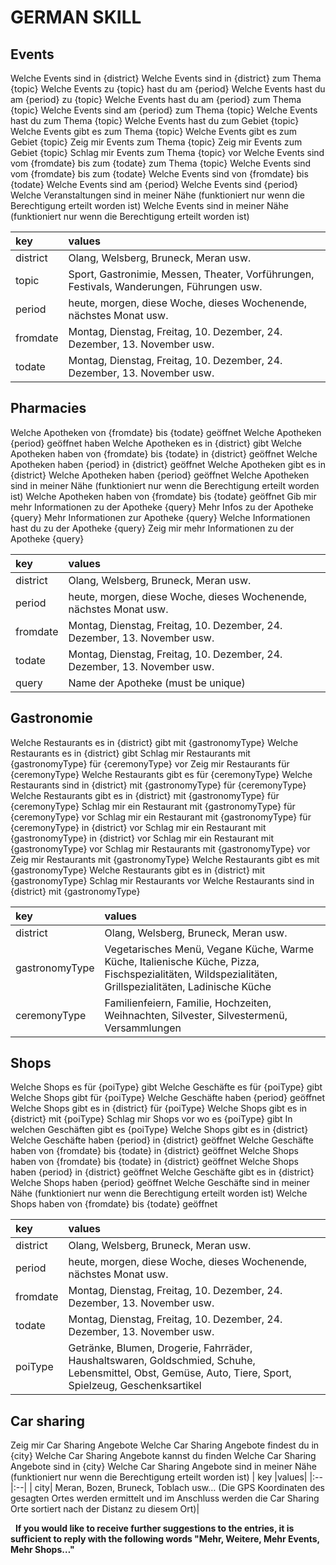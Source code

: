 # GERMAN SKILL
## Events
Welche Events sind in {district}
Welche Events sind in {district} zum Thema {topic}
Welche Events zu {topic} hast du am {period}
Welche Events hast du am {period} zu {topic}
Welche Events hast du am {period} zum Thema {topic}
Welche Events sind am {period} zum Thema {topic}
Welche Events hast du zum Thema {topic}
Welche Events hast du zum Gebiet {topic}
Welche Events gibt es zum Thema {topic}
Welche Events gibt es zum Gebiet {topic}
Zeig mir Events zum Thema {topic}
Zeig mir Events zum Gebiet {topic}
Schlag mir Events zum Thema {topic} vor
Welche Events sind vom {fromdate} bis zum {todate} zum Thema {topic}
Welche Events sind vom {fromdate} bis zum {todate}
Welche Events sind von {fromdate} bis {todate}
Welche Events sind am {period}
Welche Events sind {period}
Welche Veranstaltungen sind in meiner Nähe (funktioniert nur wenn die Berechtigung erteilt worden ist)
Welche Events sind in meiner Nähe (funktioniert nur wenn die Berechtigung erteilt worden ist)

| key |values|
|:--|:--|
| district | Olang, Welsberg, Bruneck, Meran usw. |
| topic | Sport, Gastronimie, Messen, Theater, Vorführungen, Festivals, Wanderungen, Führungen usw. |
| period | heute, morgen, diese Woche, dieses Wochenende, nächstes Monat usw. |
| fromdate| Montag, Dienstag, Freitag, 10. Dezember, 24. Dezember, 13. November usw. |
| todate | Montag, Dienstag, Freitag, 10. Dezember, 24. Dezember, 13. November usw. |
  

## Pharmacies

Welche Apotheken von {fromdate} bis {todate} geöffnet
Welche Apotheken {period} geöffnet haben
Welche Apotheken es in {district} gibt
Welche Apotheken haben von {fromdate} bis {todate} in {district} geöffnet
Welche Apotheken haben {period} in {district} geöffnet
Welche Apotheken gibt es in {district}
Welche Apotheken haben {period} geöffnet
Welche Apotheken sind in meiner Nähe (funktioniert nur wenn die Berechtigung erteilt worden ist)
Welche Apotheken haben von {fromdate} bis {todate} geöffnet
Gib mir mehr Informationen zu der Apotheke {query}
Mehr Infos zu der Apotheke {query}
Mehr Informationen zur Apotheke {query}
Welche Informationen hast du zu der Apotheke {query}
Zeig mir mehr Informationen zu der Apotheke {query}

| key |values|
|:--|:--|
| district | Olang, Welsberg, Bruneck, Meran usw. |
| period | heute, morgen, diese Woche, dieses Wochenende, nächstes Monat usw. |
| fromdate| Montag, Dienstag, Freitag, 10. Dezember, 24. Dezember, 13. November usw. |
| todate | Montag, Dienstag, Freitag, 10. Dezember, 24. Dezember, 13. November usw. |
| query | Name der Apotheke (must be unique) |

## Gastronomie

Welche Restaurants es in {district} gibt mit {gastronomyType}
Welche Restaurants es in {district} gibt
Schlag mir Restaurants mit {gastronomyType} für {ceremonyType} vor
Zeig mir Restaurants für {ceremonyType}
Welche Restaurants gibt es für {ceremonyType}
Welche Restaurants sind in {district} mit {gastronomyType} für {ceremonyType}
Welche Restaurants gibt es in {district} mit {gastronomyType} für {ceremonyType}
Schlag mir ein Restaurant mit {gastronomyType} für {ceremonyType} vor
Schlag mir ein Restaurant mit {gastronomyType} für {ceremonyType} in {district} vor
Schlag mir ein Restaurant mit {gastronomyType} in {district} vor
Schlag mir ein Restaurant mit {gastronomyType} vor
Schlag mir Restaurants mit {gastronomyType} vor
Zeig mir Restaurants mit {gastronomyType}
Welche Restaurants gibt es mit {gastronomyType}
Welche Restaurants gibt es in {district} mit {gastronomyType}
Schlag mir Restaurants vor
Welche Restaurants sind in {district} mit {gastronomyType}

| key |values|
|:--|:--|
| district | Olang, Welsberg, Bruneck, Meran usw. |
| gastronomyType | Vegetarisches Menü, Vegane Küche, Warme Küche, Italienische Küche, Pizza, Fischspezialitäten, Wildspezialitäten, Grillspezialitäten, Ladinische Küche |
| ceremonyType | Familienfeiern, Familie, Hochzeiten, Weihnachten, Silvester, Silvestermenü, Versammlungen |
  
## Shops

Welche Shops es für {poiType} gibt
Welche Geschäfte es für {poiType} gibt
Welche Shops gibt für {poiType}
Welche Geschäfte haben {period} geöffnet
Welche Shops gibt es in {district} für {poiType}
Welche Shops gibt es in {district} mit {poiType}
Schlag mir Shops vor wo es {poiType} gibt
In welchen Geschäften gibt es {poiType}
Welche Shops gibt es in {district}
Welche Geschäfte haben {period} in {district} geöffnet
Welche Geschäfte haben von {fromdate} bis {todate} in {district} geöffnet
Welche Shops haben von {fromdate} bis {todate} in {district} geöffnet
Welche Shops haben {period} in {district} geöffnet
Welche Geschäfte gibt es in {district}
Welche Shops haben {period} geöffnet
Welche Geschäfte sind in meiner Nähe (funktioniert nur wenn die Berechtigung erteilt worden ist)
Welche Shops haben von {fromdate} bis {todate} geöffnet
  
| key |values|
|:--|:--|
| district | Olang, Welsberg, Bruneck, Meran usw. |
| period | heute, morgen, diese Woche, dieses Wochenende, nächstes Monat usw. |
| fromdate| Montag, Dienstag, Freitag, 10. Dezember, 24. Dezember, 13. November usw. |
| todate | Montag, Dienstag, Freitag, 10. Dezember, 24. Dezember, 13. November usw. |
| poiType | Getränke, Blumen, Drogerie, Fahrräder, Haushaltswaren, Goldschmied, Schuhe, Lebensmittel, Obst, Gemüse, Auto, Tiere, Sport, Spielzeug, Geschenksartikel |

## Car sharing

Zeig mir Car Sharing Angebote
Welche Car Sharing Angebote findest du in {city}
Welche Car Sharing Angebote kannst du finden
Welche Car Sharing Angebote sind in {city}
Welche Car Sharing Angebote sind in meiner Nähe (funktioniert nur wenn die Berechtigung erteilt worden ist)
| key |values|
|:--|:--|
| city| Meran, Bozen, Bruneck, Toblach usw… (Die GPS Koordinaten des gesagten Ortes werden ermittelt und im Anschluss werden die Car Sharing Orte sortiert nach der Distanz zu diesem Ort)|

&nbsp;
**If you would like to receive further suggestions to the entries, it is sufficient to reply with the following words "Mehr, Weitere, Mehr Events, Mehr Shops…"**